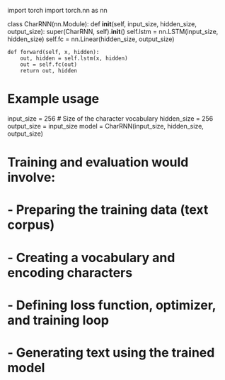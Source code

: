 import torch
import torch.nn as nn

class CharRNN(nn.Module):
    def __init__(self, input_size, hidden_size, output_size):
        super(CharRNN, self).__init__()
        self.lstm = nn.LSTM(input_size, hidden_size)
        self.fc = nn.Linear(hidden_size, output_size)

    def forward(self, x, hidden):
        out, hidden = self.lstm(x, hidden)
        out = self.fc(out)
        return out, hidden

# Example usage
input_size = 256  # Size of the character vocabulary
hidden_size = 256
output_size = input_size
model = CharRNN(input_size, hidden_size, output_size)

# Training and evaluation would involve:
# - Preparing the training data (text corpus)
# - Creating a vocabulary and encoding characters
# - Defining loss function, optimizer, and training loop
# - Generating text using the trained model

